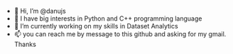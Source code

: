 - 👋 Hi, I’m @danujs
- 👀 I have big interests in Python and C++ programming language 
- 🌱 I’m currently working on my skills in Dataset Analytics
- 📫 you can reach me by message to this github and asking for my gmail. Thanks

<!---
danujs/danujs is a ✨ special ✨ repository because its `README.md` (this file) appears on your GitHub profile.
You can click the Preview link to take a look at your changes.
--->
